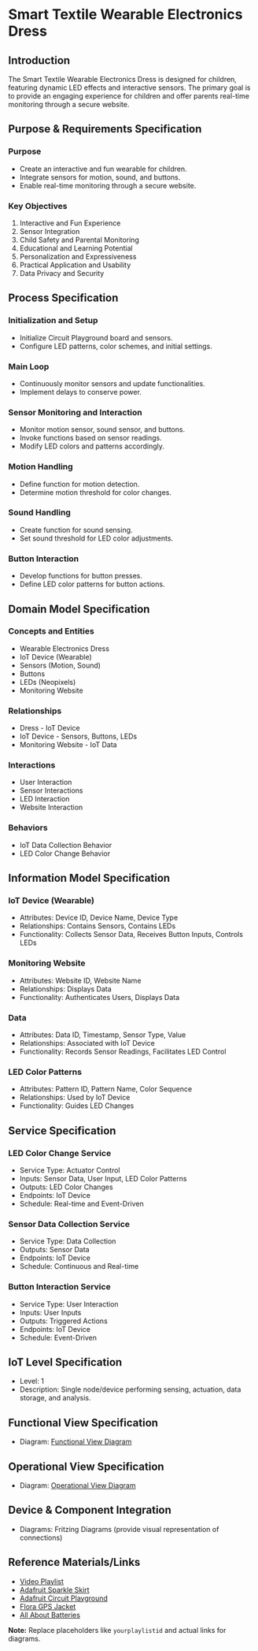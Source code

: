 # Smart Textile Wearable Electronics Dress

## Introduction

The Smart Textile Wearable Electronics Dress is designed for children, featuring dynamic LED effects and interactive sensors. The primary goal is to provide an engaging experience for children and offer parents real-time monitoring through a secure website.

## Purpose & Requirements Specification

### Purpose
- Create an interactive and fun wearable for children.
- Integrate sensors for motion, sound, and buttons.
- Enable real-time monitoring through a secure website.

### Key Objectives
1. Interactive and Fun Experience
2. Sensor Integration
3. Child Safety and Parental Monitoring
4. Educational and Learning Potential
5. Personalization and Expressiveness
6. Practical Application and Usability
7. Data Privacy and Security

## Process Specification

### Initialization and Setup
- Initialize Circuit Playground board and sensors.
- Configure LED patterns, color schemes, and initial settings.

### Main Loop
- Continuously monitor sensors and update functionalities.
- Implement delays to conserve power.

### Sensor Monitoring and Interaction
- Monitor motion sensor, sound sensor, and buttons.
- Invoke functions based on sensor readings.
- Modify LED colors and patterns accordingly.

### Motion Handling
- Define function for motion detection.
- Determine motion threshold for color changes.

### Sound Handling
- Create function for sound sensing.
- Set sound threshold for LED color adjustments.

### Button Interaction
- Develop functions for button presses.
- Define LED color patterns for button actions.

## Domain Model Specification

### Concepts and Entities
- Wearable Electronics Dress
- IoT Device (Wearable)
- Sensors (Motion, Sound)
- Buttons
- LEDs (Neopixels)
- Monitoring Website

### Relationships
- Dress - IoT Device
- IoT Device - Sensors, Buttons, LEDs
- Monitoring Website - IoT Data

### Interactions
- User Interaction
- Sensor Interactions
- LED Interaction
- Website Interaction

### Behaviors
- IoT Data Collection Behavior
- LED Color Change Behavior

## Information Model Specification

### IoT Device (Wearable)
- Attributes: Device ID, Device Name, Device Type
- Relationships: Contains Sensors, Contains LEDs
- Functionality: Collects Sensor Data, Receives Button Inputs, Controls LEDs

### Monitoring Website
- Attributes: Website ID, Website Name
- Relationships: Displays Data
- Functionality: Authenticates Users, Displays Data

### Data
- Attributes: Data ID, Timestamp, Sensor Type, Value
- Relationships: Associated with IoT Device
- Functionality: Records Sensor Readings, Facilitates LED Control

### LED Color Patterns
- Attributes: Pattern ID, Pattern Name, Color Sequence
- Relationships: Used by IoT Device
- Functionality: Guides LED Changes

## Service Specification

### LED Color Change Service
- Service Type: Actuator Control
- Inputs: Sensor Data, User Input, LED Color Patterns
- Outputs: LED Color Changes
- Endpoints: IoT Device
- Schedule: Real-time and Event-Driven

### Sensor Data Collection Service
- Service Type: Data Collection
- Outputs: Sensor Data
- Endpoints: IoT Device
- Schedule: Continuous and Real-time

### Button Interaction Service
- Service Type: User Interaction
- Inputs: User Inputs
- Outputs: Triggered Actions
- Endpoints: IoT Device
- Schedule: Event-Driven

## IoT Level Specification

- Level: 1
- Description: Single node/device performing sensing, actuation, data storage, and analysis.

## Functional View Specification

- Diagram: [Functional View Diagram](link/to/functional-view-diagram.png)

## Operational View Specification

- Diagram: [Operational View Diagram](link/to/operational-view-diagram.png)

## Device & Component Integration

- Diagrams: Fritzing Diagrams (provide visual representation of connections)

## Reference Materials/Links

- [Video Playlist](https://www.youtube.com/playlist?list=yourplaylistid)
- [Adafruit Sparkle Skirt](https://learn.adafruit.com/sparkle-skirt/overview)
- [Adafruit Circuit Playground](https://makecode.adafruit.com/projects/fabric-friend/make)
- [Flora GPS Jacket](https://learn.adafruit.com/flora-gps-jacket/tools-and-supplies)
- [All About Batteries](https://learn.adafruit.com/all-about-batteries/liion-lithium-ion-and-li-poly-lithium-polymer)

**Note:** Replace placeholders like `yourplaylistid` and actual links for diagrams.
